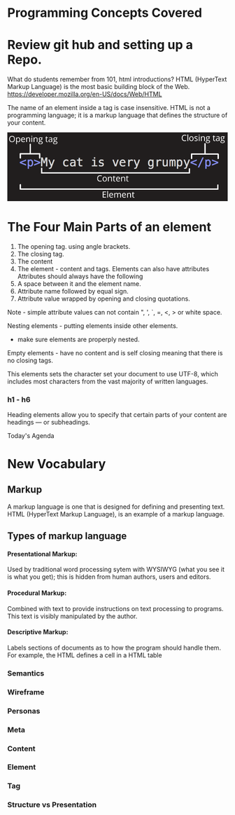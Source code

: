 # Programming Concepts Covered

# Review git hub and setting up a Repo. 

What do students remember from 101, html introductions?
HTML (HyperText Markup Language) is the most basic building block of the Web. https://developer.mozilla.org/en-US/docs/Web/HTML

The name of an element inside a tag is case insensitive.
HTML is not a programming language; it is a markup language that defines the structure of your content.

![Screen Shot](images/grumpy-cat-small.png)
# The Four Main Parts of an element
1. The opening tag. using angle brackets.
2. The closing tag. 
3. The content
4. The element - content and tags. 
Elements can also have attributes
Attributes should always have the following
1. A space between it and the element name.
2. Attribute name followed by equal sign. 
3. Attribute value wrapped by opening and closing quotations.

Note - simple attribute values can not contain 
", ', `, =, <, > or white space.


Nesting elements - putting elements inside other elements. 
- make sure elements are properply nested.

Empty elements - have no content and is self closing meaning that there is no closing tags. 
<!DOCTYPE html>
<html></html>
<head></head>
<meta charset="utf-8"> This elements sets the character set your document to use UTF-8, which includes most characters from the vast majority of written languages.
<title></title>
<body></body>

### h1 - h6
Heading elements allow you to specify that certain parts of your content are headings — or subheadings.

Today's Agenda 

# New Vocabulary

## Markup
A markup language is one that is designed for defining and presenting text. HTML (HyperText Markup Language), is an example of a markup language.

## Types of markup language

#### Presentational Markup: 
Used by traditional word processing sytem with WYSIWYG (what you see it is what you get); this is hidden from human authors, users and editors. 
#### Procedural Markup:
Combined with text to provide instructions on text processing to programs. This text is visibly manipulated by the author. 
#### Descriptive Markup:
Labels sections of documents as to how the program should handle them. For example, the HTML <td> defines a cell in a HTML table




### Semantics

### Wireframe

### Personas

### Meta

### Content

### Element

### Tag

### Structure vs Presentation